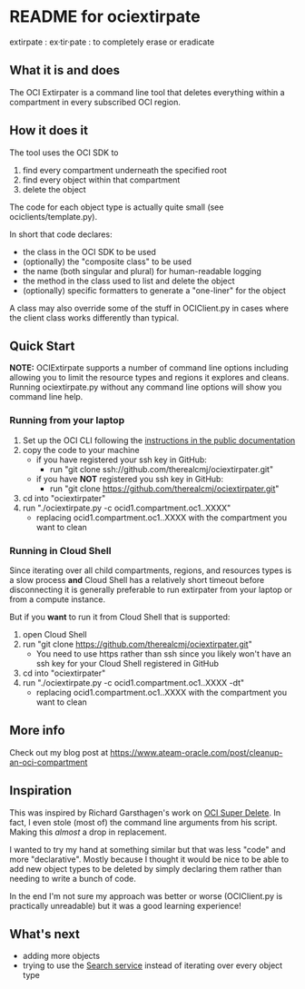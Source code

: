 # README for ociextirpate

extirpate
: ex·tir·pate
: to completely erase or eradicate

## What it is and does

The OCI Extirpater is a command line tool that deletes everything within a compartment in every subscribed OCI region.

## How it does it

The tool uses the OCI SDK to
1. find every compartment underneath the specified root
2. find every object within that compartment
3. delete the object

The code for each object type is actually quite small (see ociclients/template.py).

In short that code declares:
* the class in the OCI SDK to be used
* (optionally) the "composite class" to be used
* the name (both singular and plural) for human-readable logging
* the method in the class used to list and delete the object
* (optionally) specific formatters to generate a "one-liner" for the object

A class may also override some of the stuff in OCIClient.py in cases where the client class works differently than
typical.

## Quick Start

**NOTE:** OCIExtirpate supports a number of command line options including allowing you to limit
the resource types and regions it explores and cleans.
Running ociextirpate.py without any command line options will show you command line help.

### Running from your laptop

1. Set up the OCI CLI following the [instructions in the public documentation](https://docs.oracle.com/en-us/iaas/Content/API/SDKDocs/cliinstall.htm)
1. copy the code to your machine
   * if you have registered your ssh key in GitHub:
     * run "git clone ssh://github.com/therealcmj/ociextirpater.git"
   * if you have **NOT** registered you ssh key in GitHub:
       * run "git clone https://github.com/therealcmj/ociextirpater.git"
1. cd into "ociextirpater"
1. run "./ociextirpate.py -c ocid1.compartment.oc1..XXXX"
   * replacing ocid1.compartment.oc1..XXXX with the compartment you want to clean

### Running in Cloud Shell

Since iterating over all child compartments, regions, and resources types is a slow process **and** Cloud Shell has
a relatively short timeout before disconnecting it is generally preferable to run extirpater from your laptop or
from a compute instance.

But if you **want** to run it from Cloud Shell that is supported:

1. open Cloud Shell
1. run "git clone https://github.com/therealcmj/ociextirpater.git"
   * You need to use https rather than ssh since you likely won't have an ssh key for your Cloud Shell registered in GitHub 
1. cd into "ociextirpater"
1. run "./ociextirpate.py -c ocid1.compartment.oc1..XXXX -dt"
   * replacing ocid1.compartment.oc1..XXXX with the compartment you want to clean

## More info

Check out my blog post at 
https://www.ateam-oracle.com/post/cleanup-an-oci-compartment

## Inspiration

This was inspired by Richard Garsthagen's work on [OCI Super Delete](https://github.com/AnykeyNL/OCI-SuperDelete). In
fact, I even stole (most of) the command line arguments from his script. Making this _almost_ a drop in replacement.

I wanted to try my hand at something similar but that was less "code" and more "declarative". Mostly because I thought
it would be nice to be able to add new object types to be deleted by simply declaring them rather than needing to write
a bunch of code.

In the end I'm not sure my approach was better or worse (OCIClient.py is practically unreadable) but it was a good
learning experience!

## What's next

* adding more objects
* trying to use the [Search service](https://docs.oracle.com/en-us/iaas/Content/Search/home.htm) instead of iterating over every object type

